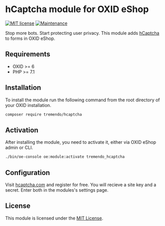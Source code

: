 # hCaptcha module for OXID eShop
[![MIT license](https://img.shields.io/badge/License-MIT-blue.svg)](https://lbesson.mit-license.org/) [![Maintenance](https://img.shields.io/badge/Maintained%3F-yes-green.svg)](https://GitHub.com/Naereen/StrapDown.js/graphs/commit-activity)


Stop more bots. Start protecting user privacy. This module adds [hCaptcha](https://www.hcaptcha.com) to forms in OXID eShop.
##  Requirements
- OXID >= 6
- PHP >= 7.1

## Installation
To install the module run the following command from the root directory of your OXID installation.
```bash
composer require tremendo/hcaptcha
```

## Activation
After installing the module, you need to activate it, either via OXID eShop admin or CLI.
```bash
./bin/oe-console oe:module:activate tremendo_hcaptcha
```
## Configuration
Visit [hcaptcha.com](https://www.hcaptcha.com) and register for free. You will recieve a site key and a secret. Enter both in the modules's settings page. 

## License
This module is licensed under the [MIT License](./LICENSE).